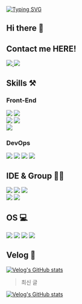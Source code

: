 [![Typing SVG](https://readme-typing-svg.demolab.com/?lines=Welcome+to+Hyeona's+GitHub;I'm+waiting+for+your+feedback)](https://git.io/typing-svg)

## Hi there 👋
## Contact me HERE!
 <a href="mailto:sha0209@dgu.ac.kr">
   <img src="https://img.shields.io/badge/Gmail-d14836?style=flat-square&logo=Gmail&logoColor=white&link=leegm1798@naver.com"/>
</a>

<img src="https://github-readme-stats.vercel.app/api?username=Hyeona01&show_icons=true&theme=ambient_gradient">

## Skills ⚒️
### Front-End
<div>
 <img src="https://img.shields.io/badge/html5-E34F26?style=for-the-badge&logo=html5&logoColor=white">
 <img src="https://img.shields.io/badge/css3-1572B6?style=for-the-badge&logo=css3&logoColor=white"> <br />
 <img src="https://img.shields.io/badge/javascript-F7DF1E?style=for-the-badge&logo=javascript&logoColor=white">
 <img src="https://img.shields.io/badge/typescript-3178C6?style=for-the-badge&logo=typescript&logoColor=white"> <br />
 <img src="https://img.shields.io/badge/react-61DAFB?style=for-the-badge&logo=react&logoColor=white">
</div>

### DevOps
<div>
 <img src="https://img.shields.io/badge/Amazon_AWS-232F3E?style=for-the-badge&logo=amazon-aws&logoColor=white">
 <img src="https://img.shields.io/badge/Netlify-00C7B7?style=for-the-badge&logo=netlify&logoColor=white">
 <img src="https://img.shields.io/badge/docker-%230db7ed.svg?style=for-the-badge&logo=docker&logoColor=white">
 <img src="https://img.shields.io/badge/Jenkins-D24939?style=for-the-badge&logo=Jenkins&logoColor=white">
</div>

## IDE & Group 👩‍💻
<img src="https://img.shields.io/badge/Colab-F9AB00?style=for-the-badge&logo=googlecolab&color=525252">
<img src="https://img.shields.io/badge/Eclipse-2C2255?style=for-the-badge&logo=eclipse&logoColor=white">
<img src="https://img.shields.io/badge/Visual_Studio_Code-0078D4?style=for-the-badge&logo=visual%20studio%20code&logoColor=white"><br />
<img src="https://img.shields.io/badge/Slack-4A154B?style=for-the-badge&logo=slack&logoColor=white">
<img src="https://img.shields.io/badge/Discord-7289DA?style=for-the-badge&logo=discord&logoColor=white">
 
## OS 💻
<img src="https://img.shields.io/badge/Linux-FCC624?style=for-the-badge&logo=linux&logoColor=black">
<img src="https://img.shields.io/badge/Ubuntu-E95420?style=for-the-badge&logo=ubuntu&logoColor=white">
<img src="https://img.shields.io/badge/WSL-0a97f5?style=for-the-badge&logo=linux&logoColor=white">
<img src="https://img.shields.io/badge/Windows-0078D6?style=for-the-badge&logo=windows&logoColor=white">
 
## Velog 📝
[![Velog's GitHub stats](https://velog-readme-stats.vercel.app/api/badge?name=sha0209)](https://velog.io/@sha0209)

> 최신 글

[![Velog's GitHub stats](https://velog-readme-stats.vercel.app/api?name=sha0209)](https://github.com/eungyeole/velog-readme-stats)
